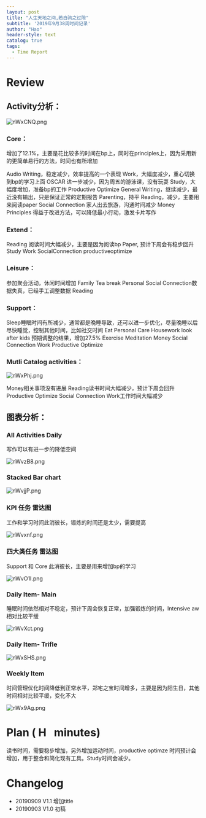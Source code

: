 ```yaml
---
layout: post
title: "人生天地之间,若白驹之过隙"
subtitle: '2019年9月38周时间记录'
author: "Hao"
header-style: text
catalog: true
tags:
  - Time Report
---
```




# Review 
## Activity分析：

![nWxCNQ.png](https://s2.ax1x.com/2019/09/16/nWxCNQ.png)


### Core：
增加了12.1%，主要是花比较多的时间在bp上，同时在principles上，因为采用新的更简单易行的方法，时间也有所增加


Audio Writing，稳定减少，效率提高的一个表现
Work，大幅度减少，重心切换到bp的学习上面
OSCAR 进一步减少，因为周五的游泳课，没有玩耍
Study，大幅度增加，准备bp的工作
Productive Optimize 
General Writing，继续减少，最近没有输出，只是保证正常的定期报告
Parenting，持平
Reading，减少，主要用来阅读paper
Social Connection 家人出去旅游，沟通时间减少
Money
Principles  得益于改进方法，可以降低最小行动，激发卡片写作



### Extend：

Reading 阅读时间大幅减少，主要是因为阅读bp Paper, 预计下周会有稳步回升
Study
Work
SocialConnection
productiveoptimize



### Leisure：
参加聚会活动，休闲时间增加
Family
Tea break
Personal
Social Connection数据失真，已经手工调整数据
Reading



### Support：

Sleep睡眠时间有所减少，通常都是晚睡导致，还可以进一步优化，尽量晚睡以后尽快睡觉，控制其他时间，比如社交时间
Eat
Personal Care
Housework
look after kids 预期调整的结果，增加27.5%
Exercise
Meditation
Money
Social Connection
Work
Productive Optimize



### Mutli Catalog activities：

![nWxPhj.png](https://s2.ax1x.com/2019/09/16/nWxPhj.png)

Money相关事项没有进展
Reading读书时间大幅减少，预计下周会回升
Productive Optimize
Social Connection
Work工作时间大幅减少



## 图表分析：

### All Activities Daily

写作可以有进一步的降低空间

![nWvzB8.png](https://s2.ax1x.com/2019/09/16/nWvzB8.png)

### Stacked Bar chart

![nWvjjP.png](https://s2.ax1x.com/2019/09/16/nWvjjP.png)


### KPI 任务 雷达图

工作和学习时间此消彼长，锻炼的时间还是太少，需要提高

![nWvxnf.png](https://s2.ax1x.com/2019/09/16/nWvxnf.png)

### 四大类任务 雷达图

Support 和 Core 此消彼长，主要是用来增加bp的学习

![nWvO1I.png](https://s2.ax1x.com/2019/09/16/nWvO1I.png)

### Daily Item- Main

睡眠时间依然相对不稳定，预计下周会恢复正常，加强锻炼的时间，Intensive aw相对比较平缓

![nWvXct.png](https://s2.ax1x.com/2019/09/16/nWvXct.png)



### Daily Item- Trifle

![nWxSHS.png](https://s2.ax1x.com/2019/09/16/nWxSHS.png)

### Weekly Item
时间管理优化时间降低到正常水平，郑宅之宝时间增多，主要是因为阳生日，其他时间相对比较平缓，变化不大

![nWx9Ag.png](https://s2.ax1x.com/2019/09/16/nWx9Ag.png)



# Plan ( H   minutes)
读书时间，需要稳步增加，另外增加运动时间，productive optimze 时间预计会增加，用于整合和简化现有工具。Study时间会减少。
# Changelog
* 20190909 V1.1 增加title
* 20190903 V1.0 初稿
## 


# 


